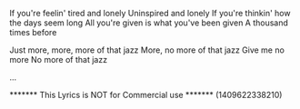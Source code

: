 If you're feelin' tired and lonely
Uninspired and lonely
If you're thinkin' how the days seem long
All you're given is what you've been given
A thousand times before

Just more, more, more of that jazz
More, no more of that jazz
Give me no more
No more of that jazz

...

******* This Lyrics is NOT for Commercial use *******
(1409622338210)